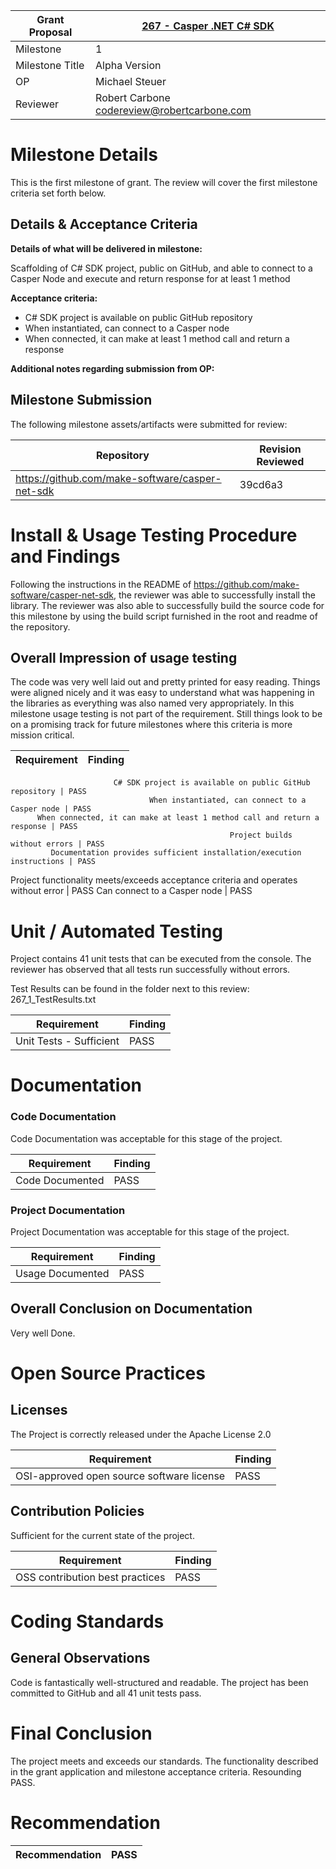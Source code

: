
Grant Proposal | [267 - Casper .NET C# SDK](https://portal.devxdao.com/public-proposals/267)
------------ | -------------
Milestone | 1
Milestone Title | Alpha Version
OP | Michael Steuer | MAKE
Reviewer | Robert Carbone <codereview@robertcarbone.com>

# Milestone Details
This is the first milestone of grant. 
The review will cover the first milestone criteria set forth below.

## Details & Acceptance Criteria

**Details of what will be delivered in milestone:**

Scaffolding of C# SDK project, public on GitHub, 
and able to connect to a Casper Node and execute and return response for at least 1 method

**Acceptance criteria:**

- C# SDK project is available on public GitHub repository
- When instantiated, can connect to a Casper node
- When connected, it can make at least 1 method call and return a response

**Additional notes regarding submission from OP:**


## Milestone Submission

The following milestone assets/artifacts were submitted for review:

Repository | Revision Reviewed
------------ | -------------
https://github.com/make-software/casper-net-sdk | 39cd6a3

# Install & Usage Testing Procedure and Findings

Following the instructions in the README of https://github.com/make-software/casper-net-sdk, the reviewer was able to successfully install the library. The reviewer was also able to successfully build the source code for this milestone by using the build script furnished in the root and readme of the repository. 

## Overall Impression of usage testing

The code was very well laid out and pretty printed for easy reading. Things were aligned nicely and it was easy to understand what was happening in the libraries as everything was also named very appropriately. In this milestone usage testing is not part of the requirement. 
Still things look to be on a promising track for future milestones where this criteria is more mission critical. 

Requirement | Finding
------------ | -------------

                           C# SDK project is available on public GitHub repository | PASS
                                   When instantiated, can connect to a Casper node | PASS
          When connected, it can make at least 1 method call and return a response | PASS
                                                     Project builds without errors | PASS
             Documentation provides sufficient installation/execution instructions | PASS
Project functionality meets/exceeds acceptance criteria and operates without error | PASS
                                                      Can connect to a Casper node | PASS

# Unit / Automated Testing

Project contains 41 unit tests that can be executed from the console. 
The reviewer has observed that all tests run successfully without errors. 

Test Results can be found in the folder next to this review: 267_1_TestResults.txt

Requirement | Finding
------------ | -------------
Unit Tests - Sufficient | PASS

# Documentation

### Code Documentation

Code Documentation was acceptable for this stage of the project. 

Requirement | Finding
------------ | -------------
Code Documented | PASS

### Project Documentation

Project Documentation was acceptable for this stage of the project. 

Requirement | Finding
------------ | -------------
  Usage Documented | PASS


## Overall Conclusion on Documentation

Very well Done. 

# Open Source Practices

## Licenses

The Project is correctly released under the Apache License 2.0

Requirement | Finding
------------ | -------------
OSI-approved open source software license | PASS

## Contribution Policies

Sufficient for the current state of the project. 

Requirement | Finding
------------ | -------------
OSS contribution best practices | PASS


# Coding Standards

## General Observations

Code is fantastically well-structured and readable. 
The project has been committed to GitHub and all 41 unit tests pass. 

# Final Conclusion

The project meets and exceeds our standards. 
The functionality described in the grant application and milestone acceptance criteria. 
Resounding PASS.

# Recommendation

Recommendation | PASS
------------ | -------------



